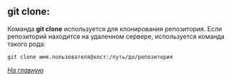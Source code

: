 
## git clone:

Команда **git clone** используется для клонирования репозитория. Если репозиторий находится на удаленном сервере, используется команда такого рода:

``` 
git clone имя.пользователя@хост:/путь/до/репозитория
```
 
*[На главную](./README.md)*
